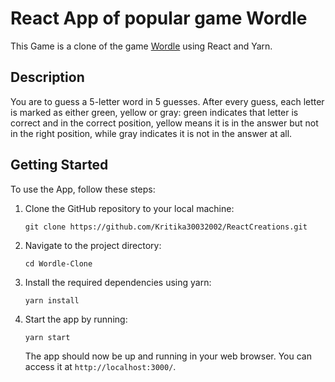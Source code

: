 # React App of popular game Wordle

This Game is a clone of the game [Wordle](https://www.nytimes.com/games/wordle/index.html) using React and Yarn.

## Description

You are to guess a 5-letter word in 5 guesses. After every guess, each letter is marked as either green, yellow or gray: green indicates that letter is correct and in the correct position, yellow means it is in the answer but not in the right position, while gray indicates it is not in the answer at all.

## Getting Started

To use the App, follow these steps:

1. Clone the GitHub repository to your local machine:
   ```
   git clone https://github.com/Kritika30032002/ReactCreations.git
   ```
2. Navigate to the project directory:
   ```
   cd Wordle-Clone
   ```
3. Install the required dependencies using yarn:
   ```
   yarn install
   ```
4. Start the app by running:

   ```
   yarn start
   ```

   The app should now be up and running in your web browser. You can access it at `http://localhost:3000/`.

